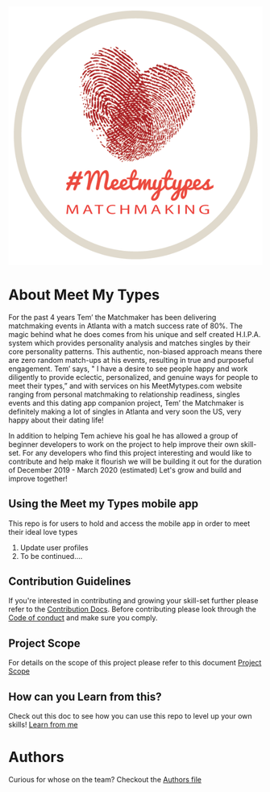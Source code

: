 [![Meet My Types Logo](https://github.com/zCode-Solutions/meetMyTypes/blob/dev/meetmytypesadmin/src/logo/meetmytypes-logo.png)](https://www.meetmytypes.com/)
# About Meet My Types

For the past 4 years Tem’ the Matchmaker has been delivering matchmaking events in Atlanta with a match success rate of 80%.  The magic behind what he does comes from his unique and self created H.I.P.A. system which provides personality analysis and matches singles by their core personality patterns. This authentic, non-biased approach means there are zero random match-ups at his events, resulting in true and purposeful engagement. Tem’ says, " I have a desire to see people happy and work diligently to provide eclectic, personalized, and genuine ways for people to meet their types,” and with services on his MeetMytypes.com website ranging from personal matchmaking to relationship readiness, singles events and this dating app companion project, Tem’ the Matchmaker is definitely making a lot of singles in Atlanta and very soon the US, very happy about their dating life!  

In addition to helping Tem achieve his goal he has allowed a group of beginner developers to work on the project to help improve their own skill-set. For any developers who find this project interesting and would like to contribute and help make it flourish we will be building it out for the duration of December 2019 - March 2020 (estimated) Let's grow and build and improve together!

## Using the Meet my Types mobile app
This repo is for users to hold and access the mobile app in order to meet their ideal love types
1. Update user profiles
2. To be continued....

## Contribution Guidelines
If you're interested in contributing and growing your skill-set further please refer to the [Contribution Docs](https://github.com/zCode-Solutions/meetMyTypes/blob/dev/CONTRIBUTING.md). Before contributing please look through the [Code of conduct](https://github.com/zCode-Solutions/meetMyTypes/blob/dev/CODE_OF_CONDUCT.md) and make sure you comply.

## Project Scope
For details on the scope of this project please refer to this document [Project Scope](https://github.com/zCode-Solutions/meetMyTypes/blob/dev/PROJECT_SCOPE.md)
## How can you Learn from this?
Check out this doc to see how you can use this repo to level up your own skills! [Learn from me](https://github.com/zCode-Solutions/meetMyTypes/blob/dev/LEARN_FROM_ME.md)

# Authors
Curious for whose on the team? Checkout the [Authors file](https://github.com/zCode-Solutions/meetMyTypes/blob/dev/AUTHORS.md)


